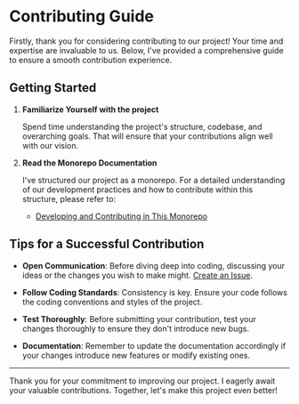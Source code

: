 # Contributing Guide

Firstly, thank you for considering contributing to our project! Your time and expertise are invaluable to us. Below, I've provided a comprehensive guide to ensure a smooth contribution experience.

## Getting Started

1. **Familiarize Yourself with the project**

    Spend time understanding the project's structure, codebase, and overarching goals. That will ensure that your contributions align well with our vision.

2. **Read the Monorepo Documentation**

    I've structured our project as a monorepo. For a detailed understanding of our development practices and how to contribute within this structure, please refer to:

    - [Developing and Contributing in This Monorepo](./docs/contributing/monorepo.md)

## Tips for a Successful Contribution

-   **Open Communication**: Before diving deep into coding, discussing your ideas or the changes you wish to make might. [Create an Issue](https://github.com/caching-tools/next-shared-cache/issues).

-   **Follow Coding Standards**: Consistency is key. Ensure your code follows the coding conventions and styles of the project.

-   **Test Thoroughly**: Before submitting your contribution, test your changes thoroughly to ensure they don't introduce new bugs.

-   **Documentation**: Remember to update the documentation accordingly if your changes introduce new features or modify existing ones.

---

Thank you for your commitment to improving our project. I eagerly await your valuable contributions. Together, let's make this project even better!

